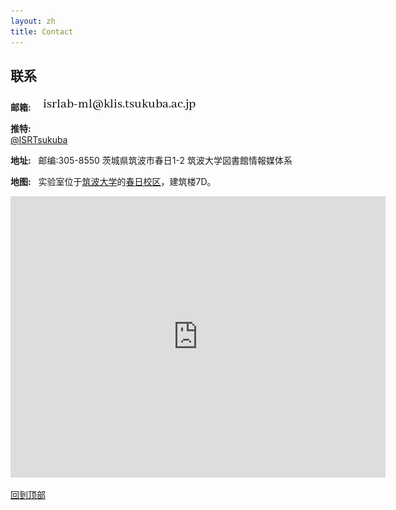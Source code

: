 ```yaml
---
layout: zh
title: Contact
---
```


## 联系

**邮箱:**  
![Email](/images/email-57e49a2e-20170127013310.png)

**推特:**  
[@ISRTsukuba](https://twitter.com/ISRTsukuba/)

**地址:**  
邮编:305-8550
茨城県筑波市春日1-2
筑波大学図書館情報媒体系

**地图:**  
实验室位于[筑波大学](http://www.tsukuba.ac.jp/en/access/tsukuba-campus)的[春日校区](http://www.tsukuba.ac.jp/en/access/tsukuba-campus/map_kasuga)，建筑楼7D。
<iframe src="https://www.google.com/maps/embed?pb=!1m14!1m8!1m3!1d12897.402806238884!2d140.10130515665278!3d36.08493816365702!3m2!1i1024!2i768!4f13.1!3m3!1m2!1s0x60220c7a26c9d217%3A0x65d055c542420670!2sUniversity+of+Tsukuba%2C+Kasuga+area!5e0!3m2!1sen!2sus!4v1485599662911" width="600" height="450" frameborder="0" style="border:0" allowfullscreen></iframe>

[回到顶部](/en/contact.html#contact)

<!--

Copyright (C) ISR Lab Members. All rights reserved.

-->
